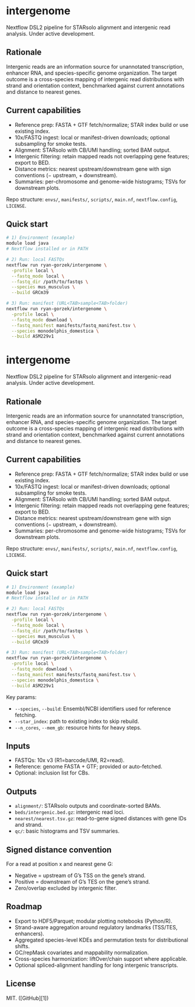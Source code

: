 # intergenome

Nextflow DSL2 pipeline for STARsolo alignment and intergenic read analysis. Under active development.

## Rationale

Intergenic reads are an information source for unannotated transcription, enhancer RNA, and species-specific genome organization. The target outcome is a cross-species mapping of intergenic read distributions with strand and orientation context, benchmarked against current annotations and distance to nearest genes.

## Current capabilities

- Reference prep: FASTA + GTF fetch/normalize; STAR index build or use existing index.
- 10x/FASTQ ingest: local or manifest-driven downloads; optional subsampling for smoke tests.
- Alignment: STARsolo with CB/UMI handling; sorted BAM output.
- Intergenic filtering: retain mapped reads not overlapping gene features; export to BED.
- Distance metrics: nearest upstream/downstream gene with sign conventions (− upstream, + downstream).
- Summaries: per-chromosome and genome-wide histograms; TSVs for downstream plots.

Repo structure: `envs/`, `manifests/`, `scripts/`, `main.nf`, `nextflow.config`, `LICENSE`.

## Quick start

```bash
# 1) Environment (example)
module load java
# Nextflow installed or in PATH

# 2) Run: local FASTQs
nextflow run ryan-gorzek/intergenome \
  -profile local \
  --fastq_mode local \
  --fastq_dir /path/to/fastqs \
  --species mus_musculus \
  --build GRCm39

# 3) Run: manifest (URL<TAB>sample<TAB>folder)
nextflow run ryan-gorzek/intergenome \
  -profile local \
  --fastq_mode download \
  --fastq_manifest manifests/fastq_manifest.tsv \
  --species monodelphis_domestica \
  --build ASM229v1
```
# intergenome

Nextflow DSL2 pipeline for STARsolo alignment and intergenic-read analysis. Under active development.

## Rationale

Intergenic reads are an information source for unannotated transcription, enhancer RNA, and species-specific genome organization. The target outcome is a cross-species mapping of intergenic read distributions with strand and orientation context, benchmarked against current annotations and distance to nearest genes.

## Current capabilities

- Reference prep: FASTA + GTF fetch/normalize; STAR index build or use existing index.
- 10x/FASTQ ingest: local or manifest-driven downloads; optional subsampling for smoke tests.
- Alignment: STARsolo with CB/UMI handling; sorted BAM output.
- Intergenic filtering: retain mapped reads not overlapping gene features; export to BED.
- Distance metrics: nearest upstream/downstream gene with sign conventions (− upstream, + downstream).
- Summaries: per-chromosome and genome-wide histograms; TSVs for downstream plots.

Repo structure: `envs/`, `manifests/`, `scripts/`, `main.nf`, `nextflow.config`, `LICENSE`.

## Quick start

```bash
# 1) Environment (example)
module load java
# Nextflow installed or in PATH

# 2) Run: local FASTQs
nextflow run ryan-gorzek/intergenome \
  -profile local \
  --fastq_mode local \
  --fastq_dir /path/to/fastqs \
  --species mus_musculus \
  --build GRCm39

# 3) Run: manifest (URL<TAB>sample<TAB>folder)
nextflow run ryan-gorzek/intergenome \
  -profile local \
  --fastq_mode download \
  --fastq_manifest manifests/fastq_manifest.tsv \
  --species monodelphis_domestica \
  --build ASM229v1
```

Key params:

* `--species`, `--build`: Ensembl/NCBI identifiers used for reference fetching.
* `--star_index`: path to existing index to skip rebuild.
* `--n_cores`, `--mem_gb`: resource hints for heavy steps.

## Inputs

* FASTQs: 10x v3 (R1=barcode/UMI, R2=read).
* Reference: genome FASTA + GTF; provided or auto-fetched.
* Optional: inclusion list for CBs.

## Outputs

* `alignment/`: STARsolo outputs and coordinate-sorted BAMs.
* `beds/intergenic.bed.gz`: intergenic read loci.
* `nearest/nearest.tsv.gz`: read-to-gene signed distances with gene IDs and strand.
* `qc/`: basic histograms and TSV summaries.

## Signed distance convention

For a read at position x and nearest gene G:

* Negative = upstream of G’s TSS on the gene’s strand.
* Positive = downstream of G’s TES on the gene’s strand.
* Zero/overlap excluded by intergenic filter.

## Roadmap

* Export to HDF5/Parquet; modular plotting notebooks (Python/R).
* Strand-aware aggregation around regulatory landmarks (TSS/TES, enhancers).
* Aggregated species-level KDEs and permutation tests for distributional shifts.
* GC/repMask covariates and mappability normalization.
* Cross-species harmonization: liftOver/chain support where applicable.
* Optional spliced-alignment handling for long intergenic transcripts.

## License

MIT. ([GitHub][1])


